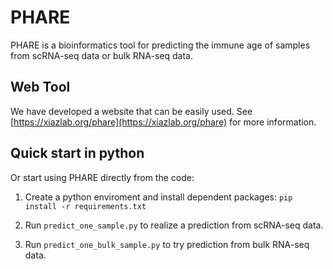 # PHARE  
PHARE is a bioinformatics tool for predicting the immune age of samples from scRNA-seq data or bulk RNA-seq data.

## Web Tool
We have developed a website that can be easily used. See [https://xiazlab.org/phare](https://xiazlab.org/phare) for more information.

## Quick start in python
Or start using PHARE directly from the code:

1. Create a python enviroment and install dependent packages: `pip install -r requirements.txt`

2. Run `predict_one_sample.py` to realize a prediction from scRNA-seq data. 

3. Run `predict_one_bulk_sample.py` to try prediction from bulk RNA-seq data.

